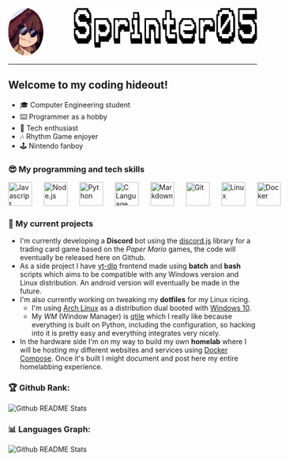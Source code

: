 <div style="display: flex; flex-direction: row; gap: 25px">
    <picture> <img height="96" width="96" title="Profile Picture by Crispy0range" src="./img/pfp_crop.png"> </picture>
    &nbsp&nbsp&nbsp
    <picture> <img height="80" width="500" title="Font used is Karma Future" src="./img/logo.png"> </picture>
</div>

---

## Welcome to my coding hideout!
- 🎓 Computer Engineering student
- ⌨️ Programmer as a hobby
- 💾 Tech enthusiast
- 🎶 Rhythm Game enjoyer
- 🕹️ Nintendo fanboy
### 😎 My programming and tech skills
<div style="display: flex; flex-direction: row; gap: 10px">
    <picture> <img height="48" width="48" title="Javascript" src="https://skillicons.dev/icons?i=javascript" /> </picture>&nbsp
    <picture> <img height="48" width="48" title="Node.js" src="https://skillicons.dev/icons?i=nodejs" /> </picture>&nbsp
    <picture> <img height="48" width="48" title="Python" src="https://skillicons.dev/icons?i=python" /> </picture>&nbsp
    <picture> <img height="48" width="48" title="C Language" src="https://skillicons.dev/icons?i=c" /> </picture>&nbsp
    <picture> <img height="48" width="48" title="Markdown" src="https://skillicons.dev/icons?i=markdown" /> </picture>&nbsp
    <picture> <img height="48" width="48" title="Git" src="https://skillicons.dev/icons?i=git" /> </picture>&nbsp
    <picture> <img height="48" width="48" title="Linux" src="https://skillicons.dev/icons?i=linux" /> </picture>&nbsp
    <picture> <img height="48" width="48" title="Docker" src="https://skillicons.dev/icons?i=docker" /> </picture>
</div>

### 🚀 My current projects
- I'm currently developing a **Discord** bot using the [discord.js](https://discord.js.org/) library for a trading card game based on the _Paper Mario_ games, the code will eventually be released here on Github.
- As a side project I have [yt-dlp](https://discord.js.org/) frontend made using **batch** and **bash** scripts which aims to be compatible with any Windows version and Linux distribution. An android version will eventually be made in the future.
- I'm also currently working on tweaking my **dotfiles** for my Linux ricing.
    * I'm using [Arch Linux](https://archlinux.org/) as a distribution dual booted with [Windows 10](https://en.wikipedia.org/wiki/Windows_10).
    * My _WM_ (Window Manager) is [qtile](https://qtile.org/) which I really like because everything is built on Python, including the configuration, so hacking into it is pretty easy and everything integrates very nicely.
- In the hardware side I'm on my way to build my own **homelab** where I will be hosting my different websites and services using [Docker Compose](https://docs.docker.com/compose/). Once it's built I might document and post here my entire homelabbing experience.

### 🏆 Github Rank:
<div style="display: flex; flex-direction: column;">
    <picture> <img width=400 title="Github README Stats" src="https://github-readme-stats.vercel.app/api?username=Sprinter05&show_icons=true&theme=catppuccin_mocha&card_width=320&"/> </picture>
</div>

### 📊 Languages Graph: 
<div style="display: flex; flex-direction: column;">
    <picture> <img width=300 title="Github README Stats" src="https://github-readme-stats.vercel.app/api/top-langs?username=Sprinter05&layout=compact&langs_count=8&card_width=320&theme=catppuccin_mocha&" /> </picture>
</div>
